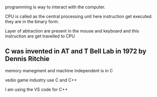 programming is way to interact with the computer.

CPU is called as the central processing unit here instruction get executed. they are in the binary form.

Layer of abtraction are present in the mouse and keyboard and this instruction are get travelled to CPU

## C was invented in AT and T Bell Lab in 1972 by Dennis Ritchie

memory manegment and machine independent is in C

vedio game industry use C and C++

I am using the VS code for C++